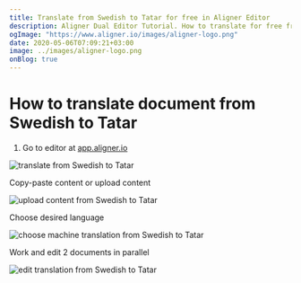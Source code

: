 ```yaml
---
title: Translate from Swedish to Tatar for free in Aligner Editor
description: Aligner Dual Editor Tutorial. How to translate for free from Swedish to Tatar. Aligner is multilingual document management platform. 
ogImage: "https://www.aligner.io/images/aligner-logo.png"
date: 2020-05-06T07:09:21+03:00
image: ../images/aligner-logo.png
onBlog: true
---
```


# How to translate document from Swedish to Tatar

1. Go to editor at [app.aligner.io](https://app.aligner.io "Aligner App web page")

![translate from Swedish to Tatar](../aligner-blank-editor.png "translate from Swedish to Tatar")

Copy-paste content or upload content

![upload content from Swedish to Tatar](../aligner-uploaded-document.png "upload content from Swedish to Tatar")

Choose desired language

![choose machine translation from Swedish to Tatar](../aligner-language-dropdown.png "choose machine translation from Swedish to Tatar")

Work and edit 2 documents in parallel

![edit translation from Swedish to Tatar](../aligner-double-sitded-editor.png "edit translation from Swedish to Tatar")


